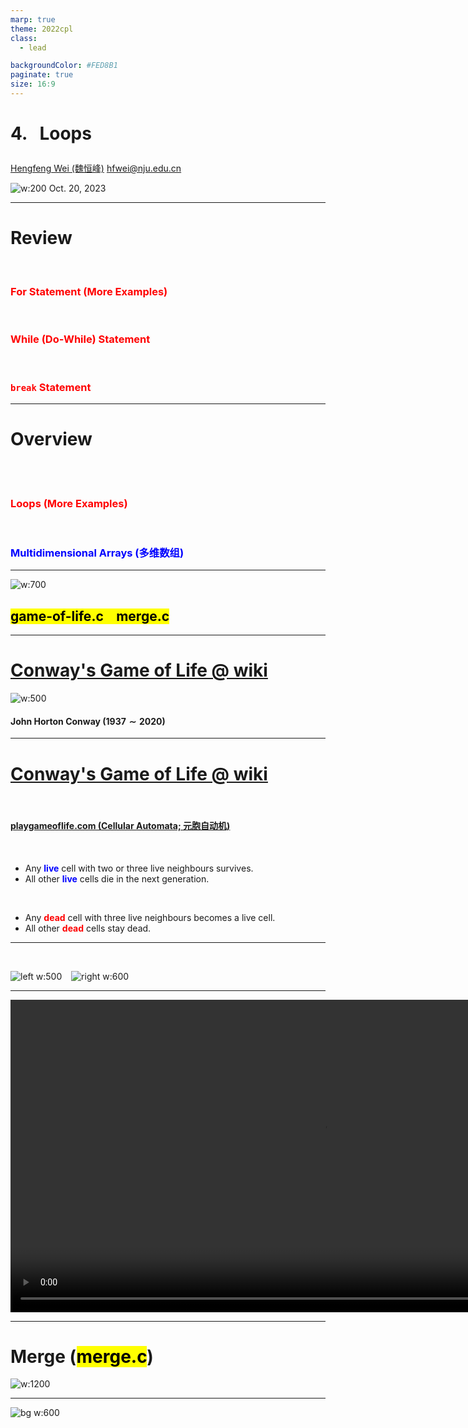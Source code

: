 ```yaml
---
marp: true
theme: 2022cpl
class:
  - lead

backgroundColor: #FED8B1
paginate: true
size: 16:9
---
```

# <p id = "small-caps">4. &nbsp; Loops</p>

[Hengfeng Wei (魏恒峰)](https://hengxin.github.io/)
hfwei@nju.edu.cn

![w:200](figs/C.png)
Oct. 20, 2023

---
# Review
<br>

<font color = red>

### For Statement (More Examples)
<br>

### While (Do-While) Statement
<br>

### `break` Statement
</font>

---
# Overview
<br>
<br>

### <font color = red>Loops (More Examples)</font>
<br>

### <font color = blue>Multidimensional Arrays (多维数组)</font>

---
![w:700](figs/lets-code.jpeg)

## <mark>game-of-life.c &ensp; merge.c

---
# [Conway's Game of Life @ wiki](https://en.wikipedia.org/wiki/Conway%27s_Game_of_Life)

![w:500](figs/Conway.jpg)
#### John Horton Conway ($1937 \sim 2020$)

---
# [Conway's Game of Life @ wiki](https://en.wikipedia.org/wiki/Conway%27s_Game_of_Life)
<br>

#### [playgameoflife.com (Cellular Automata; 元胞自动机)](https://playgameoflife.com/)
<br>

* Any <font color = blue>**live**</font> cell with two or three live neighbours survives.
* All other <font color = blue>**live**</font> cells die in the next generation.
<br>

* Any <font color = red>**dead**</font> cell with three live neighbours becomes a live cell.
* All other <font color = red>**dead**</font> cells stay dead.

---
<br>

![left w:500](figs/Gospers-glider-gun.gif) &ensp; ![right w:600](figs/breeder.gif)

---
<video control width = "1000"> <source src="videos/Conway-Game-of-Life.mp4" type = "video/mp4"> </video>

---
# Merge (<mark>merge.c</mark>)

![w:1200](figs/merge-arrays.png)

---
![bg w:600](figs/see-you.jpeg)